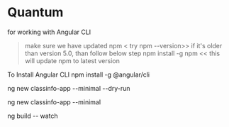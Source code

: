 # Quantum

for working with Angular CLI
> make sure we  have updated npm  < try npm --version>> 
if it's older than version 5.0, than   follow below step
npm install -g npm  << this will update npm to latest version

To Install Angular CLI
npm install -g @angular/cli 

ng new classinfo-app --minimal --dry-run

ng new classinfo-app --minimal

ng build -- watch
